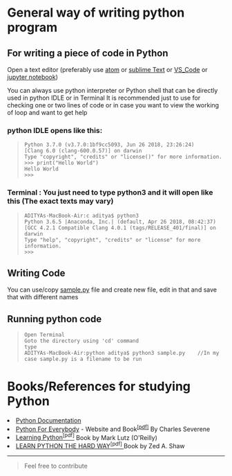 # General way of writing python program

## For writing a piece of code in Python
Open a text editor (preferably use [atom](https://atom.io) or [sublime Text](https://www.sublimetext.com) or [VS_Code](https://code.visualstudio.com/) or [jupyter notebook](http://jupyter.org))

You can always use python interpreter or Python shell that can be directly used in python IDLE or in Terminal
It is recommended just to use for checking one or two lines of code or in case you want to view the working of loop and want to get help

### python IDLE opens like this:
> ```
> Python 3.7.0 (v3.7.0:1bf9cc5093, Jun 26 2018, 23:26:24) 
> [Clang 6.0 (clang-600.0.57)] on darwin
> Type "copyright", "credits" or "license()" for more information.
> >>> print("Hello World")
> Hello World
> >>> 
> ```

### Terminal : You just need to type python3 and it will open like this (The exact texts may vary)
> ```
> ADITYAs-MacBook-Air:c aditya$ python3
> Python 3.6.5 |Anaconda, Inc.| (default, Apr 26 2018, 08:42:37) 
> [GCC 4.2.1 Compatible Clang 4.0.1 (tags/RELEASE_401/final)] on darwin
> Type "help", "copyright", "credits" or "license" for more information.
> >>> 
> ```

## Writing Code
You can use/copy [sample.py](https://github.com/ramanaditya/beginners/blob/master/python/sample.py) file and create new file, edit in that and save that with different names

## Running python code

> ```
> Open Terminal
> Goto the directory using 'cd' command
> type 
> ADITYAs-MacBook-Air:python aditya$ python3 sample.py    //In my case sample.py is a filename to be run
> ```

# Books/References for studying Python
<li><a href="https://docs.python.org/3/">Python Documentation </a> </li>
<li><a href="https://www.py4e.com">Python For Everybody</a> - Website and Book<sup><a href="http://do1.dr-chuck.com/pythonlearn/EN_us/pythonlearn.pdf">[pdf]</sup></a> By Charles Severene </li>
<li><a href="http://www.dsf.unica.it/~fiore/LearningPython.pdf"> Learning Python<sup>[pdf]</sup></a> Book by Mark Lutz (O'Reilly) </li> 
<li><a href="https://www.souravsengupta.com/cds2015/python/LPTHW.pdf"> LEARN PYTHON THE HARD WAY<sup>[pdf]</sup> </a> Book by Zed A. Shaw </li>

<hr>

> Feel free to contribute
